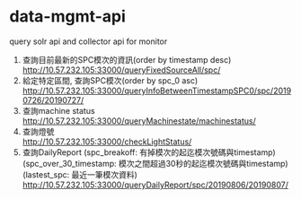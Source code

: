 # data-mgmt-api

query solr api and collector api for monitor  

1. 查詢目前最新的SPC模次的資訊(order by timestamp desc)  
http://10.57.232.105:33000/queryFixedSourceAll/spc/  
2. 給定特定區間, 查詢SPC模次(order by spc_0 asc)  
http://10.57.232.105:33000/queryInfoBetweenTimestampSPC0/spc/20190726/20190727/  
3. 查詢machine status  
http://10.57.232.105:33000/queryMachinestate/machinestatus/  
4. 查詢燈號  
http://10.57.232.105:33000/checkLightStatus/  
5. 查詢DailyReport
(spc_breakoff: 有掉模次的起迄模次號碼與timestamp)  
(spc_over_30_timestamp: 模次之間超過30秒的起迄模次號碼與timestamp)  
(lastest_spc: 最近一筆模次資料)  
http://10.57.232.105:33000/queryDailyReport/spc/20190806/20190807/  

